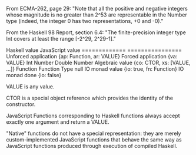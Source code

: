 
From ECMA-262, page 29:
"Note that all the positive and negative integers whose magnitude is no greater
than 2^53 are representable in the Number type (indeed, the integer 0 has two
representations, +0 and -0)."

From the Haskell 98 Report, section 6.4:
"The finite-precision integer type Int covers at least the range [-2^29,
2^29-1]."


Haskell value        JavaScript value
=============        ================
Unforced application {ap: Function, ar: VALUE}
Forced application   {va: VALUE}
Int                  Number
Double               Number
Algebraic value      {co: CTOR, xs: [VALUE, ...]}
Function             Function
Type                 null
IO monad value       {io: true, fn: Function}
IO monad done        {io: false}

VALUE is any value.

CTOR is a special object reference which provides the identity of the
constructor.

JavaScript Functions corresponding to Haskell functions always accept exactly one
argument and return a VALUE.

"Native" functions do not have a special representation: they are merely
custom-implemented JavaScript functions that behave the same way as JavaScript
functions produced through execution of compiled Haskell.

